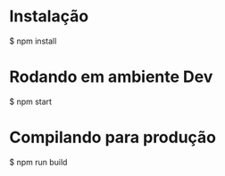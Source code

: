 # Instalação

$ npm install

# Rodando em ambiente Dev

$ npm start

# Compilando para produção

$ npm run build